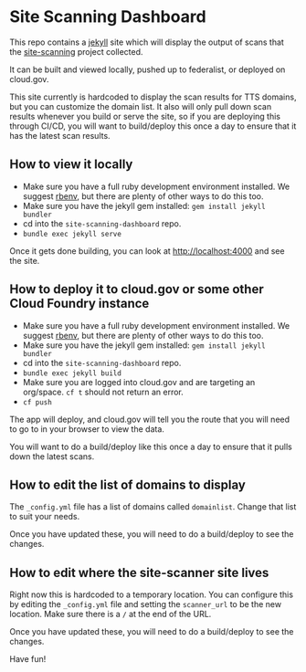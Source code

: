 # Site Scanning Dashboard

This repo contains a [jekyll](https://jekyllrb.com/) site which will display
the output of scans that the
[site-scanning](https://github.com/18F/site-scanning) project collected.

It can be built and viewed locally, pushed up to federalist, or deployed on cloud.gov.

This site currently is hardcoded to display the scan results for TTS domains, but
you can customize the domain list.  It also will only pull down scan results whenever
you build or serve the site, so if you are deploying this through CI/CD, you will want
to build/deploy this once a day to ensure that it has the latest scan results.

## How to view it locally

* Make sure you have a full ruby development environment installed.  We suggest
	[rbenv](https://github.com/rbenv/rbenv#installation), but there are plenty of
	other ways to do this too.
* Make sure you have the jekyll gem installed: `gem install jekyll bundler`
* cd into the `site-scanning-dashboard` repo.
* `bundle exec jekyll serve`

Once it gets done building, you can look at 
[http://localhost:4000](http://localhost:4000) and see the site.

## How to deploy it to cloud.gov or some other Cloud Foundry instance

* Make sure you have a full ruby development environment installed.  We suggest
	[rbenv](https://github.com/rbenv/rbenv#installation), but there are plenty of
	other ways to do this too.
* Make sure you have the jekyll gem installed: `gem install jekyll bundler`
* cd into the `site-scanning-dashboard` repo.
* `bundle exec jekyll build`
* Make sure you are logged into cloud.gov and are targeting an org/space.  `cf t` should not return an error.
* `cf push`

The app will deploy, and cloud.gov will tell you the route that you will need
to go to in your browser to view the data.

You will want to do a build/deploy like this once a day to ensure that it pulls down
the latest scans.

## How to edit the list of domains to display

The `_config.yml` file has a list of domains called `domainlist`.  Change
that list to suit your needs.

Once you have updated these, you will need to do a build/deploy to see the
changes.

## How to edit where the site-scanner site lives

Right now this is hardcoded to a temporary location.  You can configure
this by editing the `_config.yml` file and setting the `scanner_url`
to be the new location.  Make sure there is a `/` at the end of the URL.

Once you have updated these, you will need to do a build/deploy to see the
changes.


Have fun!
